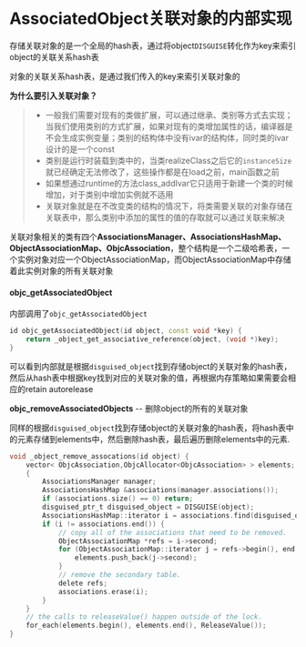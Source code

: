 # AssociatedObject关联对象的内部实现

存储关联对象的是一个全局的hash表，通过将object`DISGUISE`转化作为key来索引object的关联关系hash表

对象的关联关系hash表，是通过我们传入的key来索引关联对象的



**为什么要引入关联对象？**

> - 一般我们需要对现有的类做扩展，可以通过继承、类别等方式去实现；当我们使用类别的方式扩展，如果对现有的类增加属性的话，编译器是不会生成实例变量；类别的结构体中没有ivar的结构体，同时类的ivar设计的是一个const
> - 类别是运行时装载到类中的，当类realizeClass之后它的`instanceSize`就已经确定无法修改了，这些操作都是在load之前，main函数之前
> - 如果想通过runtime的方法class_addIvar它只适用于新建一个类的时候增加，对于类别中增加实例就不适用
> - 关联对象就是在不改变类的结构的情况下，将类需要关联的对象存储在关联表中，那么类别中添加的属性的值的存取就可以通过关联来解决



关联对象相关的类有四个**AssociationsManager、AssociationsHashMap、ObjectAssociationMap、ObjcAssociation**，整个结构是一个二级哈希表，一个实例对象对应一个ObjectAssociationMap，而ObjectAssociationMap中存储着此实例对象的所有关联对象

#### objc_getAssociatedObject

 内部调用了`objc_getAssociatedObject`

```cpp
id objc_getAssociatedObject(id object, const void *key) {
    return _object_get_associative_reference(object, (void *)key);
}
```

可以看到内部就是根据`disguised_object`找到存储object的关联对象的hash表，然后从hash表中根据key找到对应的关联对象的值，再根据内存策略如果需要会相应的retain autorelease

**objc_removeAssociatedObjects** -- 删除object的所有的关联对象

同样的根据`disguised_object`找到存储object的关联对象的hash表，将hash表中的元素存储到elements中，然后删除hash表，最后遍历删除elements中的元素.

```objective-c
void _object_remove_assocations(id object) {
    vector< ObjcAssociation,ObjcAllocator<ObjcAssociation> > elements;
    {
        AssociationsManager manager;
        AssociationsHashMap &associations(manager.associations());
        if (associations.size() == 0) return;
        disguised_ptr_t disguised_object = DISGUISE(object);
        AssociationsHashMap::iterator i = associations.find(disguised_object);
        if (i != associations.end()) {
            // copy all of the associations that need to be removed.
            ObjectAssociationMap *refs = i->second;
            for (ObjectAssociationMap::iterator j = refs->begin(), end = refs->end(); j != end; ++j) {
                elements.push_back(j->second);
            }
            // remove the secondary table.
            delete refs;
            associations.erase(i);
        }
    }
    // the calls to releaseValue() happen outside of the lock.
    for_each(elements.begin(), elements.end(), ReleaseValue());
}
```

